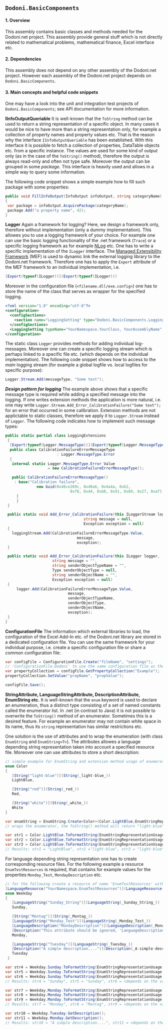 ﻿## `Dodoni.BasicComponents`

#### 1. Overview
This assembly contains basic classes and methods needed for the Dodoni.net project. This assembly provide general stuff which is not directly related to mathematical problems, mathematical finance, Excel interface etc.

#### 2. Dependencies
This assembly does not depend on any other assembly of the Dodoni.net project. However each assembly of the Dodoni.net project depends on `Dodoni.BasicComponents`.

#### 3. Main concepts and helpful code snippets
One may have a look into the unit and integration test projects of `Dodoni.BasicComponents`; see API documentation for more information.

 **IInfoOutputQueriable**
It is well-known that the `ToString` method can be used to return a string representation of a specific object. In many cases it would be nice to have more than a string representation only, for example a collection of property names and property values etc. That is the reason why the interface `IInfoOutputQueriable` has been established. With this interface it is possible to fetch a collection of properties, DataTable objects etc. from a specific instance. The values are used for some kind of output only (as in the case of the `ToString()` method), therefore the output is always read-only and often not type safe. Moreover the output can be grouped in some _package_. This interface is heavily used and allows in a simple way to query some information.

The following code snippet shows a simple example how to fill such package with some properties:
``` csharp
public void FillInfoOutput(InfoOutput infoOutput, string categoryName)
{
 var package = infoOutput.AcquirePackage(categoryName);
 package.Add("a property name", 42);
}
```

 **Logger**
Again a framework for logging? Here, we design a framework only, therefore without implementation (only a dummy implementation). This allowes you to use a logging framework of your choice. For example one can use the basic logging functionality of the .net framework (`Trace`) or a specific logging framework as for example [NLog](http___nlog-project.org_) etc. One has to write a specific implementation of the `ILogger` interface.
The [Managed Extensibility Framework](http___en.wikipedia.org_wiki_Managed_Extensibility_Framework) (MEF) is used to dynamic link the external logging library to the Dodoni.net framework. Therefore one has to apply the `Export` attribute of the MEF framework to an individual implementation, i.e.

``` csharp
[Export(typeof(ILogger))](Export(typeof(ILogger)))
```

Moreover in the configuration file (`<filename.dll/exe.config>`) one has to store the name of the class that serves as wrapper for the specified logging.

``` xml
﻿<?xml version="1.0" encoding="utf-8"?>
<configuration>
  <configSections>
    <section name="LoggingSetting" type="Dodoni.BasicComponents.Logging.Configuration.LoggingConfigurationFileSection, Dodoni.BasicComponents"/>
  </configSections>
  <LoggingSetting typeName="YourNamespace.YourClass, YourAssemblyName" />
</configuration>
```

The static class `Logger` provides methods for adding individual log-messages. Moreover one can create a specific logging stream which is perhaps linked to a specific file etc. (which depends on the individual implementation). The following code snippet shows how to access to the _main_ logging stream (for example a global logfile vs. local logfiles for specific purpose):

``` csharp
Logger.Stream.Add(messageType, "Some text");
```

**_Design pattern for logging_**
The example above shows that a specific message type is required while adding a specified message into the logging. If one writes extension methods the application is more natural, i.e. one may write `Logger.Stream.Add_Error_CalibrationFailure("Some text");` for an error that occurred in some calibration. Extension methods are not applictable to static classes, therefore we apply it to `Logger.Stream` instead of `Logger`. The following code indicates how to implement such message types:

``` csharp
public static partial class LoggingExtensions
 {
  [Export(typeof(Logger.MessageType))](Export(typeof(Logger.MessageType)))
  public class CalibrationFailureErrorMessageType 
                       : Logger.MessageType.Error
  {
   internal static Logger.MessageType.Error Value 
                   = new CalibrationFailureErrorMessageType();

   public CalibrationFailureErrorMessageType()
    : base("Calibration failure", 
              new Guid(0x46ce269c, 0x40a6, 0x4a4a, 0xb2, 
                             0xf8, 0x44, 0xb0, 0x91, 0x89, 0x27, 0xaf))
     {
     }
 }

 public static void Add_Error_CalibrationFailure(this ILoggerStream loggingStream, 
                                   string message = null, 
                                   Exception exception = null)
 {
   loggingStream.Add(CalibrationFailureErrorMessageType.Value, 
                                message, 
                                exception);
 }

 public static void Add_Error_CalibrationFailure(this ILogger logger, 
                     string message = "", 
                     string senderObjectTypeName = "", 
                     Type senderObjectType = null, 
                     string senderObjectName = "", 
                     Exception exception = null)
 {
     logger.Add(CalibrationFailureErrorMessageType.Value, 
                            message, 
                            senderObjectTypeName, 
                            senderObjectType, 
                            senderObjectName, 
                            exception);
 }
}
```

 **ConfigurationFile**
The information which external libraries to load, the configuration of the Excel Add-In etc. of the Dodoni.net library are stored in a dedicated configuration file. You can use the same framework for your individual purpose, i.e. create a specific configuration file or share a common configuration file:

``` csharp
var configFile = ConfigurationFile.Create("fileName", "settings"); 
// 'ConfigurationFile.Dodoni' to use the same configuration file as the dodoni.net library
var propertyCollection = configFile.GetPropertyCollection("Example");
propertyCollection.SetValue("propName", "propValue");

configFile.Save();
```

**StringAttribute, LanguageStringAttribute, DescriptionAttribute, EnumString etc.**
It is well-known that the `enum` keyword is used to declare an enumeration, thus a distinct type consisting of a set of named constants called the enumerator list. In .net (in contrast to Java) it is not possible to overwrite the `ToString()` method of an enumerator. Sometimes this is a desired feature. For example an enumerator may not contain white space in its name, thus its `string` representation has similar restrictions etc.

One solution is the use of attributes and to wrap the enumeration (with class `EnumString` and `EnumString<T>`). The attributes allowes a language depending string representation taken into account a specified resource file. Moreover one can use attributes to store a short description:

``` csharp
// simple example for EnumString and extension method usage of enumerations:
enum Color 
{
   [String("light-blue")](String(_light-blue_))
   LightBlue,

   [String("red")](String(_red_))
   Red,

   [String("white")](String(_white_))
   White
}

var enumString = EnumString.Create<Color>(Color.LightBlue,EnumStringRepresentationUsage.StringAttribute);
// wraps the enumerator, the ToString() method will return "light-blue"

var str1 = Color.LightBlue.ToFormatString(EnumStringRepresentationUsage.ToStringMethod);
var str2 = Color.LightBlue.ToFormatString(EnumStringRepresentationUsage.StringAttribute);
var str3 = Color.LightBlue.ToFormatString(EnumStringRepresentationUsage.LanguageStringAttribute);
// Results: str1 = "LightBlue", str2 ="light-blue", str3 = "light-blue"
```

For language depending string representation one has to create corresponding resource files. For the following example a resource `EnumTestResources` is required, that contains for example values for the properties `Monday_Test`, `MondayDescription` etc.

``` csharp
// for the following create a resource of name 'EnumTestResources' with entries "Sunday_String", "Monday_Test" etc.
[LanguageResource("YourNamespace.EnumTestResources")](LanguageResource(_YourNamespace.EnumTestResources_))
enum Weekday
{
   [LanguageString("Sunday_String")](LanguageString(_Sunday_String_))
   Sunday,

   [String("Montag")](String(_Montag_))
   [LanguageString("Monday_Test")](LanguageString(_Monday_Test_))
   [LanguageDescription("MondayDescription")](LanguageDescription(_MondayDescription_))
   [Description("This attribute should be ignored, 'LanguageDescription' will be prefered.")](Description(_This-attribute-should-be-ignored,-'LanguageDescription'-will-be-prefered._))
   Monday,

   [LanguageString("Tuesday")](LanguageString(_Tuesday_))
   [Description("A simple description....")](Description(_A-simple-description...._))
   Tuesday
 }

var str4 = Weekday.Sunday.ToFormatString(EnumStringRepresentationUsage.ToStringMethod);
var str5 = Weekday.Sunday.ToFormatString(EnumStringRepresentationUsage.StringAttribute);
var str6 = Weekday.Sunday.ToFormatString(EnumStringRepresentationUsage.LanguageStringAttribute);
// Results: str4 = "Sunday", str5 = "Sunday", str6 = <depends on the value in the resource file>

var str7 = Weekday.Monday.ToFormatString(EnumStringRepresentationUsage.ToStringMethod);
var str8 = Weekday.Monday.ToFormatString(EnumStringRepresentationUsage.StringAttribute);
var str9 = Weekday.Monday.ToFormatString(EnumStringRepresentationUsage.LanguageStringAttribute);
// Results: str7 = "Monday", str8 = "Montag", str9 = <depends on the value in the resource file>

var str10 = Weekday.Tuesday.GetDescription();
var str11 = Weekday.Monday.GetDescription();
// Results: str10 = "A simple description....", str11 = <depends on the value in the resource file>
```
